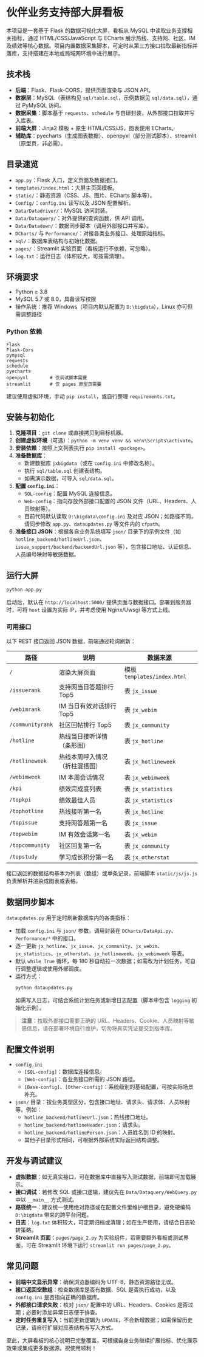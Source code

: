# 伙伴业务支持部大屏看板

本项目是一套基于 Flask 的数据可视化大屏，看板从 MySQL 中读取业务支撑相关指标，通过 HTML/CSS/JavaScript 与 ECharts 展示热线、支持网、社区、IM 及绩效等核心数据。项目内置数据采集脚本，可定时从第三方接口拉取最新指标并落库，支持搭建在本地或局域网环境中进行展示。

## 技术栈
- **后端**：Flask、Flask-CORS，提供页面渲染与 JSON API。
- **数据层**：MySQL（表结构见 `sql/table.sql`，示例数据见 `sql/data.sql`），通过 PyMySQL 访问。
- **数据采集**：脚本基于 `requests`、`schedule` 与自研封装，从外部接口拉取并写入库表。
- **前端大屏**：Jinja2 模板 + 原生 HTML/CSS/JS，图表使用 ECharts。
- **辅助库**：pyecharts（生成图表数据）、openpyxl（部分测试脚本）、streamlit（原型页，非必需）。

## 目录速览
- `app.py`：Flask 入口，定义页面及数据接口。
- `templates/index.html`：大屏主页面模板。
- `static/`：静态资源（CSS、JS、图片、ECharts 脚本等）。
- `Config/`：`config.ini` 读写以及 JSON 配置解析。
- `Data/Datadriver/`：MySQL 访问封装。
- `Data/Dataquery/`：对外提供的查询函数，供 API 调用。
- `Data/Datadown/`：数据同步脚本（调用外部接口并写库）。
- `DCharts/` 与 `Performance/`：对接各类业务接口、处理原始指标。
- `sql/`：数据库表结构与初始化数据。
- `pages/`：Streamlit 实验页面（看板运行不依赖，可忽略）。
- `log.txt`：运行日志（体积较大，可按需清理）。

## 环境要求
- Python ≥ 3.8
- MySQL 5.7 或 8.0，具备读写权限
- 操作系统：推荐 Windows（项目内默认配置为 `D:\bigdata`），Linux 亦可但需调整路径

### Python 依赖
```
Flask
Flask-Cors
pymysql
requests
schedule
pyecharts
openpyxl        # 仅调试脚本需要
streamlit       # 仅 pages 原型页需要
```
建议使用虚拟环境，手动 `pip install`，或自行整理 `requirements.txt`。

## 安装与初始化
1. **克隆项目**：`git clone` 或直接拷贝到目标机器。
2. **创建虚拟环境**（可选）：`python -m venv venv && venv\Scripts\activate`。
3. **安装依赖**：按照上文列表执行 `pip install <package>`。
4. **准备数据库**：
   - 新建数据库 `jxbigdata`（或在 `config.ini` 中修改名称）。
   - 执行 `sql/table.sql` 创建表结构。
   - 如需演示数据，可导入 `sql/data.sql`。
5. **配置 `config.ini`**：
   - `SQL-config`：配置 MySQL 连接信息。
   - `Web-config`：指向存放外部接口配置的 JSON 文件（URL、Headers、人员映射等）。
   - 目前代码默认读取 `D:\bigdata\config.ini` 及对应 JSON；如路径不同，请同步修改 `app.py`、`dataupdates.py` 等文件内的 `cfpath`。
6. **准备接口 JSON**：根据各自业务系统填写 `json/` 目录下的示例文件（如 `hotline_backend/hotlineUrl.json`、`issue_support/backend/backendUrl.json` 等），包含接口地址、认证信息、人员编号映射等敏感数据。

## 运行大屏
```bash
python app.py
```
启动后，默认在 `http://localhost:5000/` 提供页面与数据接口。部署到服务器时，可将 `host` 设置为实际 IP，并考虑使用 Nginx/Uwsgi 等方式上线。

### 可用接口
以下 REST 接口返回 JSON 数据，前端通过轮询刷新：

| 路径 | 说明 | 数据来源 |
| --- | --- | --- |
| `/` | 渲染大屏页面 | 模板 `templates/index.html` |
| `/issuerank` | 支持网当日答题排行 Top5 | 表 `jx_issue` |
| `/webimrank` | IM 当日有效对话排行 Top5 | 表 `jx_webim` |
| `/communityrank` | 社区回帖排行 Top5 | 表 `jx_community` |
| `/hotline` | 热线当日接听详情（条形图） | 表 `jx_hotline` |
| `/hotlineweek` | 热线本周呼入情况（折柱混搭图） | 表 `jx_hotlineweek` |
| `/webimweek` | IM 本周会话情况 | 表 `jx_webimweek` |
| `/kpi` | 绩效完成度列表 | 表 `jx_statistics` |
| `/topkpi` | 绩效最佳人员 | 表 `jx_statistics` |
| `/tophotline` | 热线接听第一名 | 表 `jx_hotline` |
| `/topissue` | 支持网答题第一名 | 表 `jx_issue` |
| `/topwebim` | IM 有效会话第一名 | 表 `jx_webim` |
| `/topcommunity` | 社区回复第一名 | 表 `jx_community` |
| `/topstudy` | 学习成长积分第一名 | 表 `jx_otherstat` |

接口返回的数据结构基本为列表（数组）或单条记录，前端脚本 `static/js/js.js` 负责解析并渲染成图表或表格。

## 数据同步脚本
`dataupdates.py` 用于定时刷新数据库内的各类指标：
- 加载 `config.ini` 与 `json/` 参数，调用封装在 `DCharts/DataApi.py`、`Performance/*` 中的接口。
- 逐一更新 `jx_hotline`、`jx_issue`、`jx_community`、`jx_webim`、`jx_statistics`、`jx_otherstat`、`jx_hotlineweek`、`jx_webimweek` 等表。
- 默认 `while True` 循环，每 180 秒自动拉一次数据；如需改为计划任务，可自行调整逻辑或使用外部调度。
- 运行方式：
  ```bash
  python dataupdates.py
  ```
  如需写入日志，可结合系统计划任务或新增日志配置（脚本中包含 `logging` 初始化示例）。

> **注意**：拉取外部接口需要正确的 URL、Headers、Cookie、人员映射等敏感信息，请在部署环境自行维护，切勿将真实凭证提交到版本库。

## 配置文件说明
- `config.ini`
  - `[SQL-config]`：数据库连接信息。
  - `[Web-config]`：各业务接口所需的 JSON 路径。
  - `[Base-config]`、`[Other-config]`：系统级别的基础配置，可按实际场景补充。
- `json/` 目录：按业务类型区分，包含接口地址、请求头、请求体、人员映射等。例如：
  - `hotline_backend/hotlineUrl.json`：热线接口地址。
  - `hotline_backend/hotlineHeader.json`：请求头。
  - `hotline_backend/hotlinePerson.json`：人员姓名到 ID 的映射。
  - 其他子目录形式相同，可根据外部系统实际返回结构调整。

## 开发与调试建议
- **虚拟数据**：如无真实接口，可在数据库中直接写入测试数据，前端即可加载展示。
- **接口调试**：若修改 SQL 或接口逻辑，建议先在 `Data/Dataquery/WebQuery.py` 中以 `__main__` 方式测试。
- **路径统一**：建议统一使用绝对路径或在配置文件里维护根目录，避免硬编码 `D:\bigdata` 带来的跨平台问题。
- **日志**：`log.txt` 体积较大，可定期归档或清理；如在生产使用，请结合日志轮转策略。
- **Streamlit 页面**：`pages/page_2.py` 为实验组件，若需要额外看板或测试界面，可在 Streamlit 环境下运行 `streamlit run pages/page_2.py`。

## 常见问题
- **前端中文显示异常**：确保浏览器编码为 UTF-8，静态资源路径无误。
- **接口返回空数组**：检查数据库是否有数据、SQL 是否执行成功，以及 `config.ini` 是否指向正确的数据库。
- **外部接口请求失败**：核对 `json/` 配置中的 URL、Headers、Cookies 是否过期；必要时添加异常日志便于排查。
- **定时任务重复写入**：当前更新逻辑为 `UPDATE`，不会新增数据；如需保留历史记录，请自行扩展对应表结构与写入方式。

至此，大屏看板的核心说明已完整覆盖，可根据自身业务继续扩展指标、优化展示效果或集成更多数据源。祝使用顺利！
